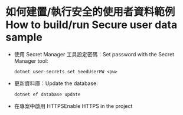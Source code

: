 # <a name="how-to-buildrun-secure-user-data-sample"></a><span data-ttu-id="75627-101">如何建置/執行安全的使用者資料範例</span><span class="sxs-lookup"><span data-stu-id="75627-101">How to build/run Secure user data sample</span></span>

* <span data-ttu-id="75627-102">使用 Secret Manager 工具設定密碼：</span><span class="sxs-lookup"><span data-stu-id="75627-102">Set password with the Secret Manager tool:</span></span>

  `dotnet user-secrets set SeedUserPW <pw>`

* <span data-ttu-id="75627-103">更新資料庫：</span><span class="sxs-lookup"><span data-stu-id="75627-103">Update the database:</span></span>

    `dotnet ef database update`

* <span data-ttu-id="75627-104">在專案中啟用 HTTPS</span><span class="sxs-lookup"><span data-stu-id="75627-104">Enable HTTPS in the project</span></span>

